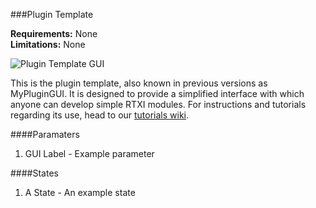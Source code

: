 ###Plugin Template

**Requirements:** None  
**Limitations:** None  

![Plugin Template GUI](plugin-template.png)

<!--start-->
This is the plugin template, also known in previous versions as MyPluginGUI. It is designed to provide a simplified interface with which anyone can develop simple RTXI modules. For instructions and tutorials regarding its use, head to our [tutorials wiki](https://github.com/rtxi/tutorials/wiki). 
<!--end-->

####Paramaters
1. GUI Label - Example parameter

####States
1. A State - An example state
